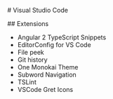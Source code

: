 # Visual Studio Code

## Extensions

* Angular 2 TypeScript Snippets
* EditorConfig for VS Code
* File peek
* Git history
* One Monokai Theme
* Subword Navigation
* TSLint
* VSCode Gret Icons

